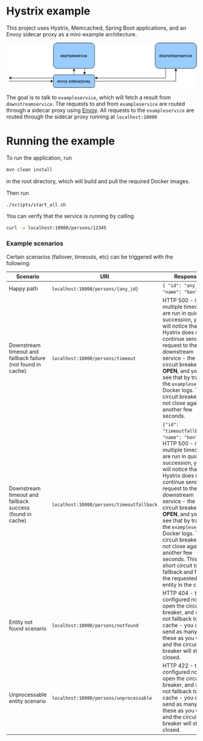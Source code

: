 # Hystrix example

This project uses Hystrix, Memcached, Spring Boot applications, and an Envoy sidecar proxy as a mini-example architecture. 

![Diagram](diagram.png)

The goal is to talk to `exampleservice`, which will fetch a result from `downstreamservice`. The requests to and from `exampleservice` are routed through a sidecar proxy using [Envoy](https://envoyproxy.io). All requests to the `exampleservice` are routed through the sidecar proxy running at `localhost:10000`

# Running the example

To run the application, run
```bash
mvn clean install
```
in the root directory, which will build and pull the required Docker images.

Then run
```bash
./scripts/start_all.sh
```

You can verify that the service is running by calling
```bash
curl -v localhost:10000/persons/12345
```

### Example scenarios

Certain scenarios (failover, timeouts, etc) can be triggered with the following:

Scenario | URI | Response 
--- | --- | ---
Happy path | `localhost:10000/persons/{any_id}` | `{ "id": "any_id", "name": "ben" }`
Downstream timeout and failback failure (not found in cache) | `localhost:10000/persons/timeout` | HTTP 500 - if multiple timeouts are run in quick succession, you will notice that Hystrix does not continue send the request to the downstream service - the circuit breaker will **OPEN**, and you can see that by trailing the `exampleservice` Docker logs. The circuit breaker will not close again for another few seconds.
Downstream timeout and failback success (found in cache) | `localhost:10000/persons/timeoutfallback` | `{"id": "timeoutfallback", "name": "ben"}` HTTP 500 - if multiple timeouts are run in quick succession, you will notice that Hystrix does not continue send the request to the downstream service - the circuit breaker will **OPEN**, and you can see that by trailing the `exampleservice` Docker logs. The circuit breaker will not close again for another few seconds. This will short circuit to the fallback and find the requested entity in the cache. 
Entity not found scenario | `localhost:10000/persons/notfound` | HTTP 404 - this is configured not to open the circuit breaker, and will not fallback to the cache - you can send as many of these as you want and the circuit breaker will stay closed.
Unprocessable entity scenario | `localhost:10000/persons/unprocessable` | HTTP 422 - this is configured not to open the circuit breaker, and will not fallback to the cache - you can send as many of these as you want and the circuit breaker will stay closed.
